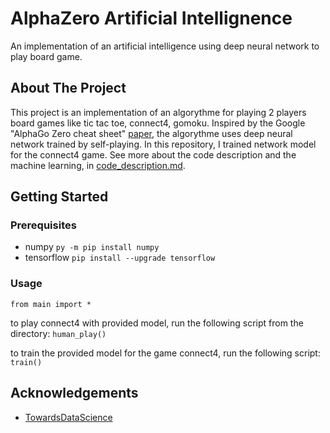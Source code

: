 # AlphaZero Artificial Intellignence
An implementation of an artificial intelligence using deep neural network to play board game.

## About The Project
This project is an implementation of an algorythme for playing 2 players board games like tic tac toe, connect4, gomoku. Inspired by the Google "AlphaGo Zero cheat sheet" [paper](https://medium.com/applied-data-science/alphago-zero-explained-in-one-diagram-365f5abf67e0), the algorythme uses deep neural network trained by self-playing. In this repository, I trained network model for the connect4 game. See more about the code description and the machine learning, in [code_description.md](https://github.com/JonathanVengadasalam/AlphaZero-Artificial-Intelligence/blob/master/code_description.md).

## Getting Started
### Prerequisites
* numpy `py -m pip install numpy`
* tensorflow `pip install --upgrade tensorflow`

### Usage
`from main import *`

to play connect4 with provided model, run the following script from the directory: `human_play()`

to train the provided model for the game connect4, run the following script: `train()`

## Acknowledgements
* [TowardsDataScience](https://towardsdatascience.com/from-scratch-implementation-of-alphazero-for-connect4-f73d4554002a)
